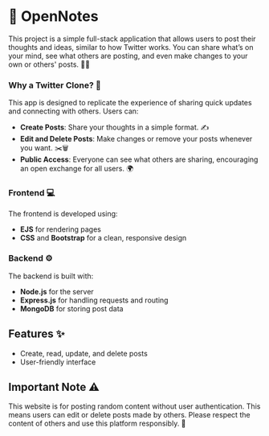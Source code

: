 # 🌟 OpenNotes

This project is a simple full-stack application that allows users to post their thoughts and ideas, similar to how Twitter works. You can share what’s on your mind, see what others are posting, and even make changes to your own or others' posts. 📝💬

### Why a Twitter Clone? 🤔

This app is designed to replicate the experience of sharing quick updates and connecting with others. Users can:
- **Create Posts**: Share your thoughts in a simple format. ✍️
- **Edit and Delete Posts**: Make changes or remove your posts whenever you want. ✂️🗑️
- **Public Access**: Everyone can see what others are sharing, encouraging an open exchange for all users. 🌍

### Frontend 💻
The frontend is developed using:
- **EJS** for rendering pages
- **CSS** and **Bootstrap** for a clean, responsive design

### Backend ⚙️
The backend is built with:
- **Node.js** for the server
- **Express.js** for handling requests and routing
- **MongoDB** for storing post data

## Features ✨
- Create, read, update, and delete posts
- User-friendly interface

## Important Note ⚠️

This website is for posting random content without user authentication. This means users can edit or delete posts made by others. Please respect the content of others and use this platform responsibly. 🙏
